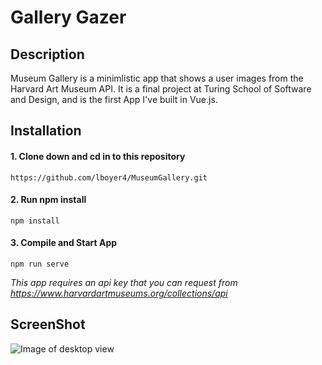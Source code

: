 # Gallery Gazer

## Description

Museum Gallery is a minimlistic app that shows a user images from the Harvard Art Museum API. It is a final project at Turing School of Software and Design, and is the first App I've built in Vue.js.

## Installation

  #### 1. Clone down and cd in to this repository 
  
  ```https://github.com/lboyer4/MuseumGallery.git```
  
  #### 2. Run npm install
  
  ```npm install```
  
  #### 3. Compile and Start App
  
  ```npm run serve```

_This app requires an api key that you can request from https://www.harvardartmuseums.org/collections/api_

## ScreenShot

![Image of desktop view](./src/assets/screenshot.png)

